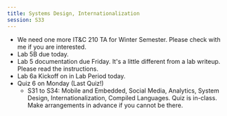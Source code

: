 ```yaml
---
title: Systems Design, Internationalization
session: S33
---
```


* We need one more IT&C 210 TA for Winter Semester. Please check with me if you are interested.
* Lab 5B due today.
* Lab 5 documentation due Friday. It's a little different from a lab writeup. Please read the instructions.
* Lab 6a Kickoff on in Lab Period today.
* Quiz 6 on Monday (Last Quiz!)
    * S31 to S34: Mobile and Embedded, Social Media, Analytics, System Design, Internationalization, Compiled Languages. Quiz is in-class. Make arrangements in advance if you cannot be there.
